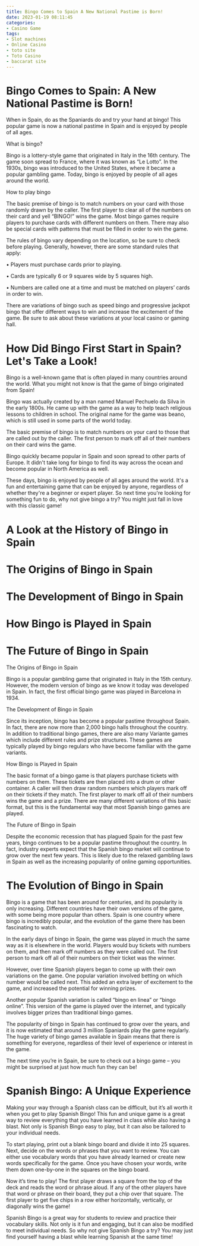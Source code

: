 ```yaml
---
title: Bingo Comes to Spain A New National Pastime is Born!
date: 2023-01-19 08:11:45
categories:
- Casino Game
tags:
- Slot machines
- Online Casino
- toto site
- Toto Casino
- baccarat site
---
```



#  Bingo Comes to Spain: A New National Pastime is Born!

When in Spain, do as the Spaniards do and try your hand at bingo! This popular game is now a national pastime in Spain and is enjoyed by people of all ages.

What is bingo?

Bingo is a lottery-style game that originated in Italy in the 16th century. The game soon spread to France, where it was known as “Le Lotto”. In the 1930s, bingo was introduced to the United States, where it became a popular gambling game. Today, bingo is enjoyed by people of all ages around the world.

How to play bingo

The basic premise of bingo is to match numbers on your card with those randomly drawn by the caller. The first player to clear all of the numbers on their card and yell “BINGO!” wins the game. Most bingo games require players to purchase cards with different numbers on them. There may also be special cards with patterns that must be filled in order to win the game.

The rules of bingo vary depending on the location, so be sure to check before playing. Generally, however, there are some standard rules that apply:

• Players must purchase cards prior to playing.

• Cards are typically 6 or 9 squares wide by 5 squares high.

• Numbers are called one at a time and must be matched on players’ cards in order to win.

There are variations of bingo such as speed bingo and progressive jackpot bingo that offer different ways to win and increase the excitement of the game. Be sure to ask about these variations at your local casino or gaming hall.

#  How Did Bingo First Start in Spain? Let's Take a Look!

Bingo is a well-known game that is often played in many countries around the world. What you might not know is that the game of bingo originated from Spain!

Bingo was actually created by a man named Manuel Pechuelo da Silva in the early 1800s. He came up with the game as a way to help teach religious lessons to children in school. The original name for the game was beano, which is still used in some parts of the world today.

The basic premise of bingo is to match numbers on your card to those that are called out by the caller. The first person to mark off all of their numbers on their card wins the game.

Bingo quickly became popular in Spain and soon spread to other parts of Europe. It didn't take long for bingo to find its way across the ocean and become popular in North America as well.

These days, bingo is enjoyed by people of all ages around the world. It's a fun and entertaining game that can be enjoyed by anyone, regardless of whether they're a beginner or expert player. So next time you're looking for something fun to do, why not give bingo a try? You might just fall in love with this classic game!

#  A Look at the History of Bingo in Spain

# The Origins of Bingo in Spain

# The Development of Bingo in Spain

# How Bingo is Played in Spain

# The Future of Bingo in Spain


The Origins of Bingo in Spain


Bingo is a popular gambling game that originated in Italy in the 15th century. However, the modern version of bingo as we know it today was developed in Spain. In fact, the first official bingo game was played in Barcelona in 1934.

The Development of Bingo in Spain


Since its inception, bingo has become a popular pastime throughout Spain. In fact, there are now more than 2,000 bingo halls throughout the country. In addition to traditional bingo games, there are also many Variante games which include different rules and prize structures. These games are typically played by bingo regulars who have become familiar with the game variants.

How Bingo is Played in Spain


The basic format of a bingo game is that players purchase tickets with numbers on them. These tickets are then placed into a drum or other container. A caller will then draw random numbers which players mark off on their tickets if they match. The first player to mark off all of their numbers wins the game and a prize. There are many different variations of this basic format, but this is the fundamental way that most Spanish bingo games are played.

The Future of Bingo in Spain


Despite the economic recession that has plagued Spain for the past few years, bingo continues to be a popular pastime throughout the country. In fact, industry experts expect that the Spanish bingo market will continue to grow over the next few years. This is likely due to the relaxed gambling laws in Spain as well as the increasing popularity of online gaming opportunities.

#  The Evolution of Bingo in Spain

Bingo is a game that has been around for centuries, and its popularity is only increasing. Different countries have their own versions of the game, with some being more popular than others. Spain is one country where bingo is incredibly popular, and the evolution of the game there has been fascinating to watch.

In the early days of bingo in Spain, the game was played in much the same way as it is elsewhere in the world. Players would buy tickets with numbers on them, and then mark off numbers as they were called out. The first person to mark off all of their numbers on their ticket was the winner.

However, over time Spanish players began to come up with their own variations on the game. One popular variation involved betting on which number would be called next. This added an extra layer of excitement to the game, and increased the potential for winning prizes.

Another popular Spanish variation is called “bingo en linea” or “bingo online”. This version of the game is played over the internet, and typically involves bigger prizes than traditional bingo games.

The popularity of bingo in Spain has continued to grow over the years, and it is now estimated that around 3 million Spaniards play the game regularly. The huge variety of bingo games available in Spain means that there is something for everyone, regardless of their level of experience or interest in the game.

The next time you’re in Spain, be sure to check out a bingo game – you might be surprised at just how much fun they can be!

#  Spanish Bingo: A Unique Experience

Making your way through a Spanish class can be difficult, but it’s all worth it when you get to play Spanish Bingo! This fun and unique game is a great way to review everything that you have learned in class while also having a blast. Not only is Spanish Bingo easy to play, but it can also be tailored to your individual needs.

To start playing, print out a blank bingo board and divide it into 25 squares. Next, decide on the words or phrases that you want to review. You can either use vocabulary words that you have already learned or create new words specifically for the game. Once you have chosen your words, write them down one-by-one in the squares on the bingo board.

Now it’s time to play! The first player draws a square from the top of the deck and reads the word or phrase aloud. If any of the other players have that word or phrase on their board, they put a chip over that square. The first player to get five chips in a row either horizontally, vertically, or diagonally wins the game!

Spanish Bingo is a great way for students to review and practice their vocabulary skills. Not only is it fun and engaging, but it can also be modified to meet individual needs. So why not give Spanish Bingo a try? You may just find yourself having a blast while learning Spanish at the same time!